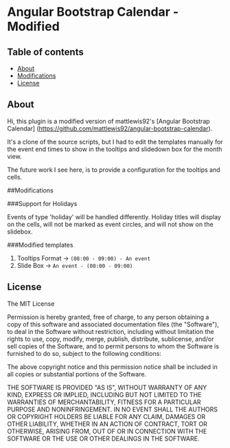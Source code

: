 # Angular Bootstrap Calendar - Modified

## Table of contents

- [About](#about)
- [Modifications](#modifications)
- [License](#licence)

## About

Hi, this plugin is a modified version of mattlewis92's [Angular Bootstrap Calendar] (https://github.com/mattlewis92/angular-bootstrap-calendar).

It's a clone of the source scripts, but I had to edit the templates manually for the
event end times to show in the tooltips and slidedown box for the month view.

The future work I see here, is to provide a configuration for the tooltips and cells.

##Modifications

###Support for Holidays

Events of type 'holiday' will be handled differently. Holiday titles will display on
the cells, will not be marked as event circles, and will not show on the slidebox.

###Modified templates

1. Tooltips Format -> `(08:00 - 09:00) - An event`
2. Slide Box -> `An event - (08:00 - 09:00)`

## License

The MIT License

Permission is hereby granted, free of charge, to any person obtaining a copy
of this software and associated documentation files (the "Software"), to deal
in the Software without restriction, including without limitation the rights
to use, copy, modify, merge, publish, distribute, sublicense, and/or sell
copies of the Software, and to permit persons to whom the Software is
furnished to do so, subject to the following conditions:

The above copyright notice and this permission notice shall be included in
all copies or substantial portions of the Software.

THE SOFTWARE IS PROVIDED "AS IS", WITHOUT WARRANTY OF ANY KIND, EXPRESS OR
IMPLIED, INCLUDING BUT NOT LIMITED TO THE WARRANTIES OF MERCHANTABILITY,
FITNESS FOR A PARTICULAR PURPOSE AND NONINFRINGEMENT. IN NO EVENT SHALL THE
AUTHORS OR COPYRIGHT HOLDERS BE LIABLE FOR ANY CLAIM, DAMAGES OR OTHER
LIABILITY, WHETHER IN AN ACTION OF CONTRACT, TORT OR OTHERWISE, ARISING FROM,
OUT OF OR IN CONNECTION WITH THE SOFTWARE OR THE USE OR OTHER DEALINGS IN
THE SOFTWARE.
